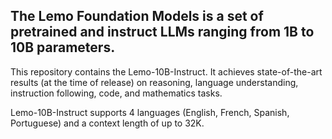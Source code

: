 ## The Lemo Foundation Models is a set of pretrained and instruct LLMs ranging from 1B to 10B parameters.

This repository contains the Lemo-10B-Instruct. It achieves state-of-the-art results (at the time of release) on reasoning, language understanding, instruction following, code, and mathematics tasks.

Lemo-10B-Instruct supports 4 languages (English, French, Spanish, Portuguese) and a context length of up to 32K.
